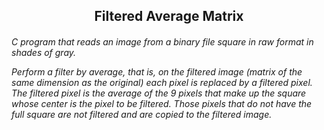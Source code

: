 <h2 align="center"> Filtered Average Matrix </h2>

<h6> 
C program that reads an image from a binary file
square in raw format in shades of gray.

Perform a filter by average, that is, on the filtered image (matrix of
the same dimension as the original) each pixel is replaced by a filtered pixel.
The filtered pixel is the average of the 9 pixels that make up the square whose center is the pixel to be filtered. Those pixels that do not have the full square are not filtered and are copied to the filtered image.
</h6>
